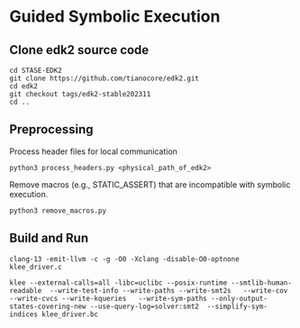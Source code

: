 # Guided Symbolic Execution

## Clone edk2 source code

```
cd STASE-EDK2
git clone https://github.com/tianocore/edk2.git
cd edk2
git checkout tags/edk2-stable202311
cd ..
```

## Preprocessing
Process header files for local communication
```
python3 process_headers.py <physical_path_of_edk2>
```

Remove macros (e.g., STATIC_ASSERT) that are incompatible with symbolic execution.
```
python3 remove_macros.py
```

## Build and Run
```
clang-13 -emit-llvm -c -g -O0 -Xclang -disable-O0-optnone klee_driver.c

klee --external-calls=all -libc=uclibc --posix-runtime --smtlib-human-readable  --write-test-info --write-paths --write-smt2s   --write-cov  --write-cvcs --write-kqueries   --write-sym-paths --only-output-states-covering-new --use-query-log=solver:smt2  --simplify-sym-indices klee_driver.bc

```



